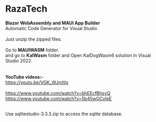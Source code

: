 # RazaTech
<strong>Blazor WebAssembly and MAUI App Builder</strong>
<br>
Automatic Code Generator for Visual Studio
<br><br>
Just unzip the zipped files.
<br><br>
Go to <strong>MAUIWASM</strong> folder.
<br>
and go to <strong>KalWasm</strong> folder and Open KalDogWasm6 solution in Visual Studio 2022.
<br><br><br>
<strong>YouTube videos:-</strong>
<br>
https://youtu.be/VGK_WJmItis<br><br>
https://www.youtube.com/watch?v=bhEEcfBhsyQ<br>
https://www.youtube.com/watch?v=5b45wGCvIeE

<br>
Use sqlitestudio-3.3.3.zip to access the sqlite database.
